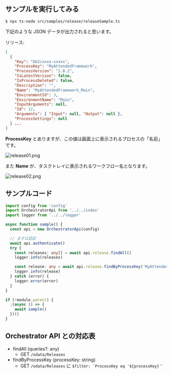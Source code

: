 ## サンプルを実行してみる

```console
$ npx ts-node src/samples/release/releaseSample.ts
```

下記のような JSON データが出力されると思います。

リリース:

```json
[
  {
    "Key": "bb2cxxxx-xxxxx",
    "ProcessKey": "MyAttendedFramework",
    "ProcessVersion": "1.0.2",
    "IsLatestVersion": false,
    "IsProcessDeleted": false,
    "Description": "",
    "Name": "MyAttendedFramework_Main",
    "EnvironmentId": 3,
    "EnvironmentName": "Main",
    "InputArguments": null,
    "Id": 12,
    "Arguments": { "Input": null, "Output": null },
    "ProcessSettings": null
  } ...
]
```

**ProcessKey** とありますが、この値は画面上に表示されるプロセスの「名前」です。

![release01.png](https://qiita-image-store.s3.ap-northeast-1.amazonaws.com/0/73777/1c27be55-340d-ecd2-5463-4023a6c2a9d2.png)

また **Name** が、タスクトレイに表示されるワークフロー名となります。

![release02.png](https://qiita-image-store.s3.ap-northeast-1.amazonaws.com/0/73777/2e23bbdc-789b-7d93-d0f9-e31e8b445650.png)

## サンプルコード

```typescript
import config from 'config'
import OrchestratorApi from '../../index'
import logger from '../../logger'

async function sample() {
  const api = new OrchestratorApi(config)

  // まずは認証
  await api.authenticate()
  try {
    const releases: any[] = await api.release.findAll()
    logger.info(releases)

    const release: any = await api.release.findByProcessKey('MyAttendedFramework') // 画面の名前でも検索できる
    logger.info(release)
  } catch (error) {
    logger.error(error)
  }
}

if (!module.parent) {
  ;(async () => {
    await sample()
  })()
}
```



## Orchestrator API との対応表

- findAll (queries?: any)
    - GET ``/odata/Releases``
- findByProcessKey (processKey: string)
    - GET ``/odata/Releases`` に `` $filter: `ProcessKey eq '${processKey}'` ``